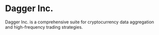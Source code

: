 # Dagger Inc.

Dagger Inc. is a comprehensive suite for cryptocurrency data aggregation and high-frequency trading strategies.


